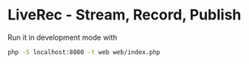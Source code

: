 # LiveRec - Stream, Record, Publish

Run it in development mode with

``` bash
php -S localhost:8080 -t web web/index.php
```